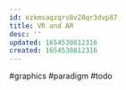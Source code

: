 ```yaml
---
id: ezkmsaqzqrs8v20qr3dvp87
title: VR and AR
desc: ''
updated: 1654530812316
created: 1654530812316
---
```

#graphics #paradigm #todo

